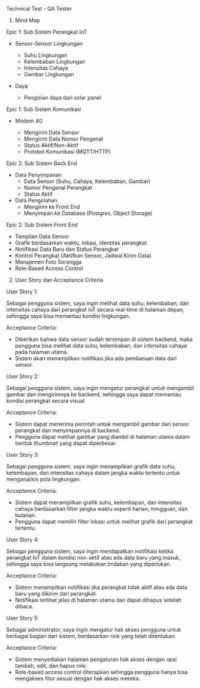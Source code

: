 Technical Test - QA Tester
1. Mind Map
   
Epic 1: Sub Sistem Perangkat IoT
- Sensor-Sensor Lingkungan
     - Suhu Lingkungan
     - Kelembaban Lingkungan 
     - Intensitas Cahaya 
     - Gambar Lingkungan 
   
   
- Daya
  - Pengisian daya dari solar panel

Epic 1: Sub Sistem Komunikasi
- Modem 4G 

  - Mengirim Data Sensor
  - Mengirim Data Nomor Pengenal
  - Status Aktif/Non-Aktif
  - Protokol Komunikasi (MQTT/HTTP)
  
Epic 2: Sub Sistem Back End
- Data Penyimpanan
  - Data Sensor (Suhu, Cahaya, Kelembaban, Gambar)
  - Nomor Pengenal Perangkat
  - Status Aktif
- Data Pengolahan 
  - Mengirim ke Front End 
  - Menyimpan ke Database (Postgres, Object Storage)

Epic 2: Sub Sistem Front End 
- Tampilan Data Sensor 
- Grafik berdasarkan waktu, lokasi, identitas perangkat 
- Notifikasi Data Baru dan Status Perangkat 
- Kontrol Perangkat (Aktifkan Sensor, Jadwal Kirim Data)
- Manajemen Foto Serangga 
- Role-Based Access Control 
2. User Story dan Acceptance Criteria 

User Story 1:

Sebagai pengguna sistem, saya ingin melihat data suhu, kelembaban, dan intensitas cahaya dari perangkat IoT secara real-time di halaman depan, sehingga saya bisa memantau kondisi lingkungan.

Acceptance Criteria:
- Diberikan bahwa data sensor sudah tersimpan di sistem backend, maka pengguna bisa melihat data suhu, kelembaban, dan intensitas cahaya pada halaman utama. 
- Sistem akan menampilkan notifikasi jika ada pembaruan data dari sensor.

User Story 2:

Sebagai pengguna sistem, saya ingin mengatur perangkat untuk mengambil gambar dan mengirimnya ke backend, sehingga saya dapat memantau kondisi perangkat secara visual.

Acceptance Criteria:
- Sistem dapat menerima perintah untuk mengambil gambar dari sensor perangkat dan menyimpannya di backend. 
- Pengguna dapat melihat gambar yang diambil di halaman utama dalam bentuk thumbnail yang dapat diperbesar.


User Story 3:

Sebagai pengguna sistem, saya ingin menampilkan grafik data suhu, kelembapan, dan intensitas cahaya dalam jangka waktu tertentu untuk menganalisis pola lingkungan.

Acceptance Criteria:

- Sistem dapat menampilkan grafik suhu, kelembapan, dan intensitas cahaya berdasarkan filter jangka waktu seperti harian, mingguan, dan bulanan. 
- Pengguna dapat memilih filter lokasi untuk melihat grafik dari perangkat tertentu.


User Story 4:

Sebagai pengguna sistem, saya ingin mendapatkan notifikasi ketika perangkat IoT dalam kondisi non-aktif atau ada data baru yang masuk, sehingga saya bisa langsung melakukan tindakan yang diperlukan.

Acceptance Criteria:

- Sistem menampilkan notifikasi jika perangkat tidak aktif atau ada data baru yang dikirim dari perangkat.
- Notifikasi terlihat jelas di halaman utama dan dapat dihapus setelah dibaca.


User Story 5:

Sebagai administrator, saya ingin mengatur hak akses pengguna untuk berbagai bagian dari sistem, berdasarkan role yang telah ditentukan.

Acceptance Criteria:

- Sistem menyediakan halaman pengaturan hak akses dengan opsi tambah, edit, dan hapus role.
- Role-based access control diterapkan sehingga pengguna hanya bisa mengakses fitur sesuai dengan hak akses mereka.